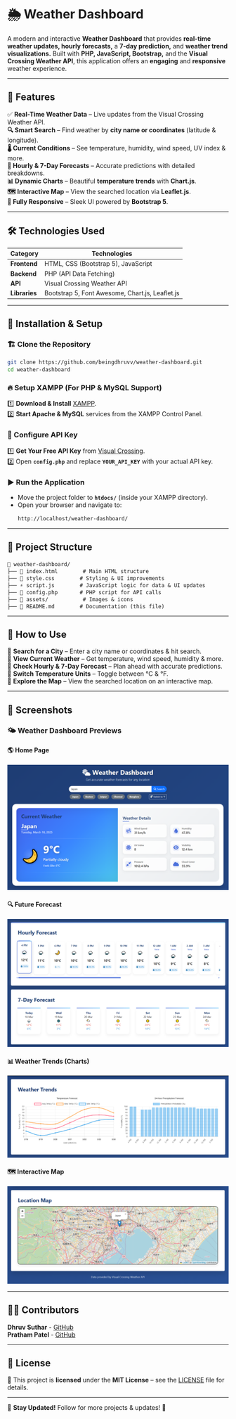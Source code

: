 # 🌦️ Weather Dashboard

A modern and interactive **Weather Dashboard** that provides **real-time weather updates, hourly forecasts,** a **7-day prediction,** and **weather trend visualizations.** Built with **PHP, JavaScript, Bootstrap,** and the **Visual Crossing Weather API**, this application offers an **engaging** and **responsive** weather experience.

---

## 🚀 Features

✅ **Real-Time Weather Data** – Live updates from the Visual Crossing Weather API.  
 **🔍 Smart Search** – Find weather by **city name or coordinates** (latitude & longitude).  
  **🌡️ Current Conditions** – See temperature, humidity, wind speed, UV index & more.  
 **📅 Hourly & 7-Day Forecasts** – Accurate predictions with detailed breakdowns.  
 **📊 Dynamic Charts** – Beautiful **temperature trends** with **Chart.js**.  
 **🗺️ Interactive Map** – View the searched location via **Leaflet.js**.  
 **📱 Fully Responsive** – Sleek UI powered by **Bootstrap 5**.

---

## 🛠️ Technologies Used

| Category       | Technologies |
|---------------|--------------|
| **Frontend**  | HTML, CSS (Bootstrap 5), JavaScript |
| **Backend**   | PHP (API Data Fetching) |
| **API**       | Visual Crossing Weather API |
| **Libraries** | Bootstrap 5, Font Awesome, Chart.js, Leaflet.js |

---

## 🔧 Installation & Setup

### 🏗️ Clone the Repository
```sh
git clone https://github.com/beingdhruvv/weather-dashboard.git
cd weather-dashboard
```

### 🔥 Setup XAMPP (For PHP & MySQL Support)
1️⃣ **Download & Install** [XAMPP](https://www.apachefriends.org/download.html).  
2️⃣ **Start Apache & MySQL** services from the XAMPP Control Panel.  

### 🔑 Configure API Key
1️⃣ **Get Your Free API Key** from [Visual Crossing](https://www.visualcrossing.com/weather-api).  
2️⃣ Open **`config.php`** and replace **`YOUR_API_KEY`** with your actual API key.  

### ▶️ Run the Application
- Move the project folder to **`htdocs/`** (inside your XAMPP directory).  
- Open your browser and navigate to:  
  ```sh
  http://localhost/weather-dashboard/
  ```

---

## 📁 Project Structure

```
📂 weather-dashboard/
├── 📜 index.html        # Main HTML structure
├── 🎨 style.css        # Styling & UI improvements
├── ⚡ script.js        # JavaScript logic for data & UI updates
├── 🔧 config.php       # PHP script for API calls
├── 📂 assets/           # Images & icons
├── 📖 README.md        # Documentation (this file)
```

---

## 🎯 How to Use

🔹 **Search for a City** – Enter a city name or coordinates & hit search.  
🔹 **View Current Weather** – Get temperature, wind speed, humidity & more.  
🔹 **Check Hourly & 7-Day Forecast** – Plan ahead with accurate predictions.  
🔹 **Switch Temperature Units** – Toggle between °C & °F.  
🔹 **Explore the Map** – View the searched location on an interactive map.  

---

## 📸 Screenshots

### 🌤️ Weather Dashboard Previews

#### 🌎 Home Page
![Home Page](assets/Screenshot(1).png)

#### 🔍 Future Forecast
![Search Feature](assets/Screenshot(2).png)

#### 📊 Weather Trends (Charts)
![Weather Trends](assets/Screenshot(3).png)

#### 🗺️ Interactive Map
![Interactive Map](assets/Screenshot(4).png)

---

## 👨‍💻 Contributors

 **Dhruv Suthar** - [GitHub](https://github.com/beingdhruvv)  
 **Pratham Patel** - [GitHub](https://github.com/Prathampatel10)  

---

## 📜 License

📝 This project is **licensed** under the **MIT License** – see the [LICENSE](LICENSE) file for details.  

---

🔗 **Stay Updated!** Follow for more projects & updates! 🚀
